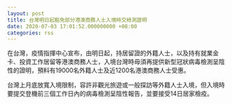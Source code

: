```yaml
---
layout: post
title: 台灣明日起豁免部分港澳商務人士入境時交檢測證明
date: 2020-07-03 17:01:52.000000000 +08:00
categories: rss
---
```


在台灣，疫情指揮中心宣布，由明日起，持居留證的外籍人士，以及持有就業金卡、投資工作居留等港澳商務人士，入境台灣時毋須再提供新型冠狀病毒檢測呈陰性的證明，預料有19000名外籍人士及近1200名港澳商務人士受惠。

台灣上月底放寬入境限制，容許非觀光旅遊或一般探訪等外籍人士入境，但入境時要提交登機前三個工作日內的病毒檢測呈陰性報告，並要接受14日居家檢疫。
